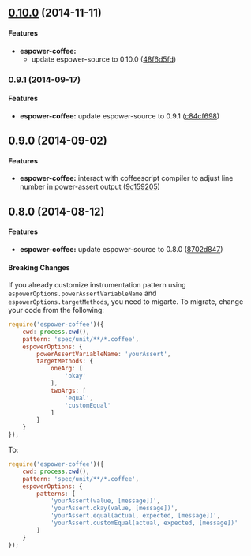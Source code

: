 ## [0.10.0](https://github.com/twada/espower-coffee/releases/tag/v0.10.0) (2014-11-11)


#### Features

* **espower-coffee:**
  * update espower-source to 0.10.0 ([48f6d5fd](https://github.com/twada/espower-coffee/commit/48f6d5fd375d86add888dcf34016cefd8585c120))


### 0.9.1 (2014-09-17)


#### Features

* **espower-coffee:** update espower-source to 0.9.1 ([c84cf698](https://github.com/twada/espower-coffee/commit/c84cf698cf4ddff7a74c3f1677a2fdb3a4aa00d1))


## 0.9.0 (2014-09-02)


#### Features

* **espower-coffee:** interact with coffeescript compiler to adjust line number in power-assert output ([9c159205](https://github.com/twada/espower-coffee/commit/9c159205608e6a556f61167d1fb65123ae2421ab))


## 0.8.0 (2014-08-12)


#### Features

* **espower-coffee:** update espower-source to 0.8.0 ([8702d847](https://github.com/twada/espower-coffee/commit/8702d84704d659919e96801014c4653539b7b3f0))


#### Breaking Changes

If you already customize instrumentation pattern using `espowerOptions.powerAssertVariableName` and `espowerOptions.targetMethods`, you need to migarte. To migrate, change your code from the following:

```javascript
require('espower-coffee')({
    cwd: process.cwd(),
    pattern: 'spec/unit/**/*.coffee',
    espowerOptions: {
        powerAssertVariableName: 'yourAssert',
        targetMethods: {
            oneArg: [
                'okay'
            ],
            twoArgs: [
                'equal',
                'customEqual'
            ]
        }
    }
});
```

To:

```javascript
require('espower-coffee')({
    cwd: process.cwd(),
    pattern: 'spec/unit/**/*.coffee',
    espowerOptions: {
        patterns: [
            'yourAssert(value, [message])',
            'yourAssert.okay(value, [message])',
            'yourAssert.equal(actual, expected, [message])',
            'yourAssert.customEqual(actual, expected, [message])'
        ]
    }
});
```
